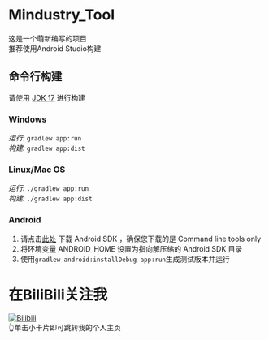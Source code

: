 # Mindustry_Tool
这是一个萌新编写的项目  
推荐使用Android Studio构建
## 命令行构建
  
请使用 [JDK 17](https://adoptium.net/archive.html?variant=openjdk17&jvmVariant=hotspot) 进行构建  

### Windows
  
_运行:_ `gradlew app:run`  
_构建:_ `gradlew app:dist`  

### Linux/Mac OS
  
_运行:_ `./gradlew app:run`  
_构建:_ `./gradlew app:dist`  

### Android

1. 请点击[此处](https://developer.android.com/studio#command-tools) 下载 Android SDK ，确保您下载的是 Command line tools only  
2. 将环境变量 ANDROID_HOME 设置为指向解压缩的 Android SDK 目录  
3. 使用`gradlew android:installDebug app:run`生成测试版本并运行  

# 在BiliBili关注我
[![Bilibili](https://img.shields.io/badge/dynamic/json?color=0DA3D5&style=flat-square&label=Bilibili&logo=bilibili&query=%24.data.subsInEachSource.bilibili&suffix=%20%E7%B2%89%E4%B8%9D&url=https%3A%2F%2Fapi.spencerwoo.com%2Fsubstats%2F%3Fsource%3Dbilibili%26queryKey%3D387063165)](https://space.bilibili.com/387063165)  
👆单击小卡片即可跳转我的个人主页

